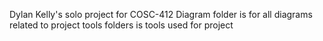 Dylan Kelly's solo project for COSC-412
Diagram folder is for all diagrams related to project
tools folders is tools used for project
